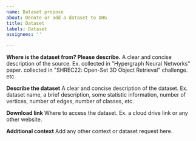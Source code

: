 ```yaml
---
name: Dataset propose
about: Denote or add a dataset to DHG
title: Dataset
labels: Dataset
assignees: ''

---
```


**Where is the dataset from? Please describe.**
A clear and concise description of the source. Ex. collected in "Hypergraph Neural Networks" paper. collected in "SHREC22: Open-Set 3D Object Retrieval" challenge. etc.

**Describe the dataset**
A clear and concise description of the dataset. Ex. dataset name, a brief description, some statistic information, number of vertices, number of edges, number of classes, etc.

**Download link**
Where to access the dataset. Ex. a cloud drive link or any other website.

**Additional context**
Add any other context or dataset request here.
